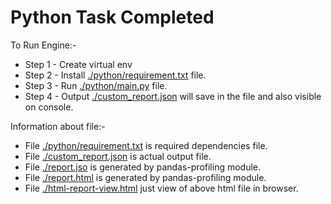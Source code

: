 # Python Task Completed

To Run Engine:-

- Step 1 - Create virtual env
- Step 2 - Install [./python/requirement.txt](./python/requirement.txt) file.
- Step 3 - Run [./python/main.py](./python/main.py) file.
- Step 4 - Output [./custom_report.json](./custom_report.json) will save in the file and also visible on console.

Information about file:-
- File [./python/requirement.txt](./python/requirement.txt) is required dependencies file.
- File [./custom_report.json](./custom_report.json) is actual output file.
- File [./report.jso](./report.json) is generated by pandas-profiling module.
- File [./report.html](./report.html) is generated by pandas-profiling module.
- File [./html-report-view.html](./html-report-view.html) just view of above html file in browser.
